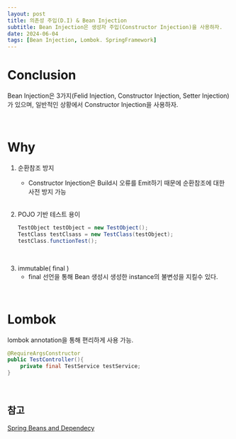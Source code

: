 ```yaml
---
layout: post
title: 의존성 주입(D.I) & Bean Injection
subtitle: Bean Injection은 생성자 주입(Constructor Injection)을 사용하자.
date: 2024-06-04
tags: [Bean Injection, Lombok. SpringFramework]
---
```


# Conclusion

Bean Injection은 3가지(Felid Injection, Constructor Injection, Setter Injection)가 있으며, 일반적인 상황에서 Constructor Injection을 사용하자.

<br>

# Why


1. 순환참조 방지
   - Constructor Injection은 Build시 오류를 Emit하기 때문에 순환참조에 대한 사전 방지 가능
<br><br>

2. POJO 기반 테스트 용이
    ```java
    TestObject testObject = new TestObject();
    TestClass testClsass = new TestClass(testObject);
    testClass.functionTest();
    ```
<br>

3. immutable( final )
   - final 선언을 통해 Bean 생성시 생성한 instance의 불변성을 지킬수 있다.

<br>
  
# Lombok
lombok annotation을 통해 편리하게 사용 가능.

```java
@RequireArgsConstructor
public TestController(){
    private final TestService testService;
}
```

<br>

## 참고

[Spring Beans and Dependecy](https://docs.spring.io/spring-boot/docs/2.0.x/reference/html/using-boot-spring-beans-and-dependency-injection.html)

